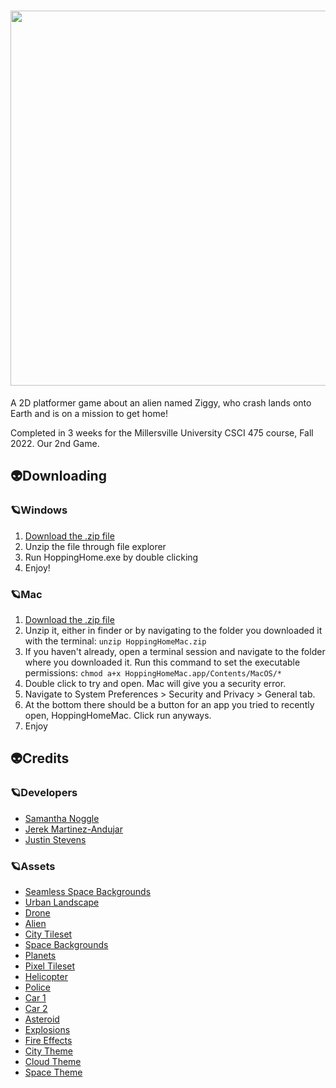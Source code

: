 # <img src="https://user-images.githubusercontent.com/44234583/200206541-dc5dfe75-dc41-41eb-9d23-7b7e0190008f.png" width="600">

A 2D platformer game about an alien named Ziggy, who crash lands onto Earth and is on a mission to get home!

Completed in 3 weeks for the Millersville University CSCI 475 course, Fall 2022. Our 2nd Game. 

## 👽Downloading

### 🪐Windows

1. [Download the .zip file](-)
2. Unzip the file through file explorer
3. Run HoppingHome.exe by double clicking
4. Enjoy!

### 🪐Mac

1. [Download the .zip file](-)
2. Unzip it, either in finder or by navigating to the folder you downloaded it with the terminal: ```unzip HoppingHomeMac.zip```
3. If you haven't already, open a terminal session and navigate to the folder where you downloaded it. Run this command to set the executable permissions: ```chmod a+x HoppingHomeMac.app/Contents/MacOS/* ```
3. Double click to try and open. Mac will give you a security error.
4. Navigate to System Preferences > Security and Privacy > General tab. 
5. At the bottom there should be a button for an app you tried to recently open, HoppingHomeMac. Click run anyways.
6. Enjoy

## 👽Credits

### 🪐Developers 
- [Samantha Noggle](https://github.com/astruxie)
- [Jerek Martinez-Andujar](https://github.com/JPapyrus)
- [Justin Stevens](https://github.com/JSteve0)

### 🪐Assets
- [Seamless Space Backgrounds](https://screamingbrainstudios.itch.io/seamless-space-backgrounds)
- [Urban Landscape](https://opengameart.org/content/urban-landscape)
- [Drone](https://elthen.itch.io/2d-pixel-art-robotic-drone-sprites)
- [Alien](https://elthen.itch.io/2d-pixel-art-alien-trooper)
- [City Tileset](https://mariaparragames.itch.io/free-retro-city-assetpack)
- [Space Backgrounds](https://screamingbrainstudios.itch.io/seamless-space-backgrounds)
- [Planets](https://helianthus-games.itch.io/pixel-art-planets)
- [Pixel Tileset](https://pixelfrog-assets.itch.io/pixel-adventure-1)
- [Helicopter](https://opengameart.org/content/helicopter-2)
- [Police](https://elthen.itch.io/2d-pixel-art-cop-sprites)
- [Car 1](https://opengameart.org/content/2d-car-sprite-4)
- [Car 2](https://opengameart.org/content/2d-car-sprite-8)
- [Asteroid](https://foozlecc.itch.io/void-environment-pack)
- [Explosions](https://ansimuz.itch.io/explosion-animations-pack)
- [Fire Effects](https://xyezawr.itch.io/free)
- [City Theme](https://opengameart.org/content/metropolis-rush)
- [Cloud Theme](https://opengameart.org/content/enchanted-tiki-86)
- [Space Theme](https://opengameart.org/content/through-space)
